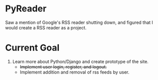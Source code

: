 PyReader
========

Saw a mention of Google's RSS reader shutting down, and figured that I would create a RSS reader as a project.

Current Goal
============
1. Learn more about Python/Django and create prototype of the site.
    * ~~Implement user login, register, and logout.~~
    * Implement addition and removal of rss feeds by user.
